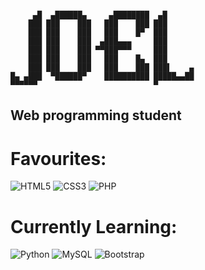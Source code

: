 ```

     ▄█  ▄██████▄     ▄████████  ▄█       
    ███ ███    ███   ███    ███ ███       
    ███ ███    ███   ███    █▀  ███       
    ███ ███    ███  ▄███▄▄▄     ███       
    ███ ███    ███ ▀▀███▀▀▀     ███       
    ███ ███    ███   ███    █▄  ███       
    ███ ███    ███   ███    ███ ███▌    ▄ 
█▄ ▄███  ▀██████▀    ██████████ █████▄▄██ 
▀▀▀▀▀▀                          ▀         

```                                                                  


## Web programming student

# Favourites:
![HTML5](https://img.shields.io/badge/html5-%23E34F26.svg?style=for-the-badge&logo=html5&logoColor=white)
![CSS3](https://img.shields.io/badge/css3-%231572B6.svg?style=for-the-badge&logo=css3&logoColor=white)
![PHP](https://img.shields.io/badge/php-%23777BB4.svg?style=for-the-badge&logo=php&logoColor=white)

# Currently Learning:
![Python](https://img.shields.io/badge/python-3670A0?style=for-the-badge&logo=python&logoColor=ffdd54)
![MySQL](https://img.shields.io/badge/mysql-%2300f.svg?style=for-the-badge&logo=mysql&logoColor=white)
![Bootstrap](https://img.shields.io/badge/bootstrap-%23563D7C.svg?style=for-the-badge&logo=bootstrap&logoColor=white)
